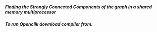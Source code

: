 ##### _Finding the Strongly Connected Components of the graph in a shared memory multiprocessor_

##### To run Opencilk download compiler from:
